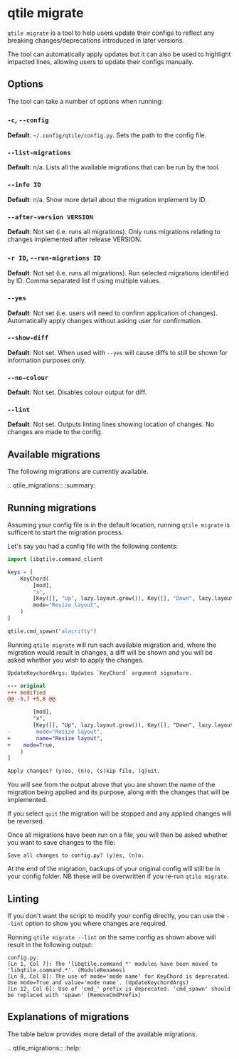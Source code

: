 # qtile migrate

`qtile migrate` is a tool to help users update their configs to
reflect any breaking changes/deprecations introduced in later versions.

The tool can automatically apply updates but it can also be used to highlight
impacted lines, allowing users to update their configs manually.

## Options

The tool can take a number of options when running:

### `-c`, `--config`

**Default**: `~/.config/qtile/config.py`.
Sets the path to the config file.

### `--list-migrations`

**Default**: n/a.
Lists all the available migrations that can be run by the tool.

### `--info ID`

**Default**: n/a.
Show more detail about the migration implement by ID.

### `--after-version VERSION`

**Default**: Not set (i.e. runs all migrations).
Only runs migrations relating to changes implemented after release VERSION.

### `-r ID`, `--run-migrations ID`

**Default**: Not set (i.e. runs all migrations).
Run selected migrations identified by ID. Comma separated list if using multiple values.

### `--yes`

**Default**: Not set (i.e. users will need to confirm application of changes).
Automatically apply changes without asking user for confirmation.

### `--show-diff`

**Default**: Not set.
When used with `--yes` will cause diffs to still be shown for information purposes only.

### `--no-colour`

**Default**: Not set.
Disables colour output for diff.

### `--lint`

**Default**: Not set.
Outputs linting lines showing location of changes. No changes are made to the config.

## Available migrations

The following migrations are currently available.

.. qtile_migrations::
  :summary:

## Running migrations

Assuming your config file is in the default location, running `qtile migrate`
is sufficent to start the migration process.

Let's say you had a config file with the following contents:

```python
import libqtile.command_client

keys = [
    KeyChord(
        [mod],
        "x",
        [Key([], "Up", lazy.layout.grow()), Key([], "Down", lazy.layout.shrink())],
        mode="Resize layout",
    )
]

qtile.cmd_spawn("alacritty")
```

Running `qtile migrate` will run each available migration and, where the migration would
result in changes, a diff will be shown and you will be asked whether you wish to apply the changes.

```diff
UpdateKeychordArgs: Updates `KeyChord` argument signature.

--- original
+++ modified
@@ -5,7 +5,8 @@

        [mod],
        "x",
        [Key([], "Up", lazy.layout.grow()), Key([], "Down", lazy.layout.shrink())],
-        mode="Resize layout",
+        name="Resize layout",
+    mode=True,
    )
]

Apply changes? (y)es, (n)o, (s)kip file, (q)uit.
```

You will see from the output above that you are shown the name of the migration being
applied and its purpose, along with the changes that will be implemented.

If you select `quit` the migration will be stopped and any applied changes will
be reversed.

Once all migrations have been run on a file, you will then be asked whether you want
to save changes to the file:

```
Save all changes to config.py? (y)es, (n)o.
```

At the end of the migration, backups of your original config will still
be in your config folder. NB these will be overwritten if you re-run
`qtile migrate`.

## Linting

If you don't want the script to modify your config directly, you can use
the `--lint` option to show you where changes are required.

Running `qtile migrate --lint` on the same config as shown above will result
in the following output:

```
config.py:
[Ln 1, Col 7]: The 'libqtile.command_*' modules have been moved to 'libqtile.command.*'. (ModuleRenames)
[Ln 8, Col 8]: The use of mode='mode name' for KeyChord is deprecated. Use mode=True and value='mode name'. (UpdateKeychordArgs)
[Ln 12, Col 6]: Use of 'cmd_' prefix is deprecated. 'cmd_spawn' should be replaced with 'spawn' (RemoveCmdPrefix)
```

## Explanations of migrations

The table below provides more detail of the available migrations.

.. qtile_migrations::
  :help:
